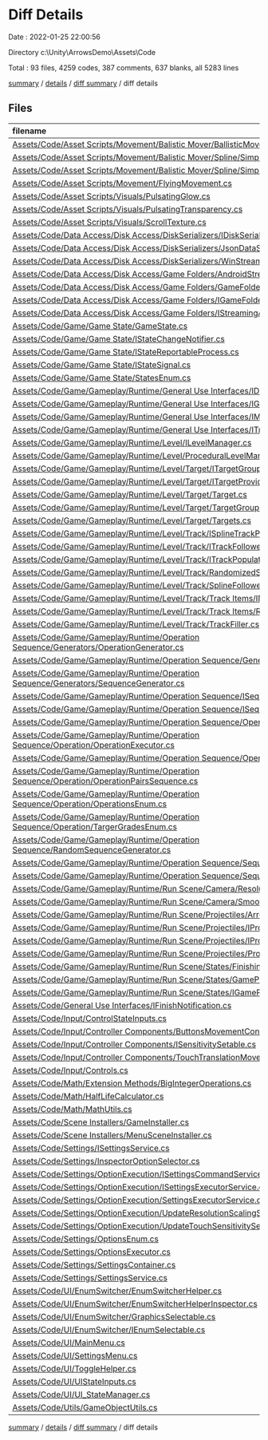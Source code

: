 # Diff Details

Date : 2022-01-25 22:00:56

Directory c:\Unity\ArrowsDemo\Assets\Code

Total : 93 files,  4259 codes, 387 comments, 637 blanks, all 5283 lines

[summary](results.md) / [details](details.md) / [diff summary](diff.md) / diff details

## Files
| filename | language | code | comment | blank | total |
| :--- | :--- | ---: | ---: | ---: | ---: |
| [Assets/Code/Asset Scripts/Movement/Balistic Mover/BallisticMover.cs](/Assets/Code/Asset%20Scripts/Movement/Balistic%20Mover/BallisticMover.cs) | C# | 46 | 0 | 9 | 55 |
| [Assets/Code/Asset Scripts/Movement/Balistic Mover/Spline/SimpleSpline.cs](/Assets/Code/Asset%20Scripts/Movement/Balistic%20Mover/Spline/SimpleSpline.cs) | C# | 84 | 286 | 74 | 444 |
| [Assets/Code/Asset Scripts/Movement/Balistic Mover/Spline/SimpleSplineEditor.cs](/Assets/Code/Asset%20Scripts/Movement/Balistic%20Mover/Spline/SimpleSplineEditor.cs) | C# | 0 | 19 | 2 | 21 |
| [Assets/Code/Asset Scripts/Movement/FlyingMovement.cs](/Assets/Code/Asset%20Scripts/Movement/FlyingMovement.cs) | C# | 30 | 1 | 6 | 37 |
| [Assets/Code/Asset Scripts/Visuals/PulsatingGlow.cs](/Assets/Code/Asset%20Scripts/Visuals/PulsatingGlow.cs) | C# | 30 | 0 | 6 | 36 |
| [Assets/Code/Asset Scripts/Visuals/PulsatingTransparency.cs](/Assets/Code/Asset%20Scripts/Visuals/PulsatingTransparency.cs) | C# | 32 | 0 | 6 | 38 |
| [Assets/Code/Asset Scripts/Visuals/ScrollTexture.cs](/Assets/Code/Asset%20Scripts/Visuals/ScrollTexture.cs) | C# | 26 | 0 | 6 | 32 |
| [Assets/Code/Data Access/Disk Access/DiskSerializers/IDiskSerialization.cs](/Assets/Code/Data%20Access/Disk%20Access/DiskSerializers/IDiskSerialization.cs) | C# | 11 | 0 | 1 | 12 |
| [Assets/Code/Data Access/Disk Access/DiskSerializers/JsonDataStorage.cs](/Assets/Code/Data%20Access/Disk%20Access/DiskSerializers/JsonDataStorage.cs) | C# | 72 | 0 | 12 | 84 |
| [Assets/Code/Data Access/Disk Access/DiskSerializers/WinStreamingAssets.cs](/Assets/Code/Data%20Access/Disk%20Access/DiskSerializers/WinStreamingAssets.cs) | C# | 25 | 0 | 1 | 26 |
| [Assets/Code/Data Access/Disk Access/Game Folders/AndroidStreamingAssets.cs](/Assets/Code/Data%20Access/Disk%20Access/Game%20Folders/AndroidStreamingAssets.cs) | C# | 20 | 0 | 1 | 21 |
| [Assets/Code/Data Access/Disk Access/Game Folders/GameFolders.cs](/Assets/Code/Data%20Access/Disk%20Access/Game%20Folders/GameFolders.cs) | C# | 90 | 0 | 11 | 101 |
| [Assets/Code/Data Access/Disk Access/Game Folders/IGameFolders.cs](/Assets/Code/Data%20Access/Disk%20Access/Game%20Folders/IGameFolders.cs) | C# | 9 | 0 | 1 | 10 |
| [Assets/Code/Data Access/Disk Access/Game Folders/IStreamingAssetsReader.cs](/Assets/Code/Data%20Access/Disk%20Access/Game%20Folders/IStreamingAssetsReader.cs) | C# | 7 | 0 | 1 | 8 |
| [Assets/Code/Game/Game State/GameState.cs](/Assets/Code/Game/Game%20State/GameState.cs) | C# | 217 | 3 | 32 | 252 |
| [Assets/Code/Game/Game State/IStateChangeNotifier.cs](/Assets/Code/Game/Game%20State/IStateChangeNotifier.cs) | C# | 19 | 0 | 4 | 23 |
| [Assets/Code/Game/Game State/IStateReportableProcess.cs](/Assets/Code/Game/Game%20State/IStateReportableProcess.cs) | C# | 17 | 0 | 3 | 20 |
| [Assets/Code/Game/Game State/IStateSignal.cs](/Assets/Code/Game/Game%20State/IStateSignal.cs) | C# | 10 | 0 | 0 | 10 |
| [Assets/Code/Game/Game State/StatesEnum.cs](/Assets/Code/Game/Game%20State/StatesEnum.cs) | C# | 42 | 0 | 5 | 47 |
| [Assets/Code/Game/Gameplay/Runtime/General Use Interfaces/IDamageable.cs](/Assets/Code/Game/Gameplay/Runtime/General%20Use%20Interfaces/IDamageable.cs) | C# | 10 | 0 | 2 | 12 |
| [Assets/Code/Game/Gameplay/Runtime/General Use Interfaces/IGameObjectFillable.cs](/Assets/Code/Game/Gameplay/Runtime/General%20Use%20Interfaces/IGameObjectFillable.cs) | C# | 7 | 0 | 2 | 9 |
| [Assets/Code/Game/Gameplay/Runtime/General Use Interfaces/IMovable.cs](/Assets/Code/Game/Gameplay/Runtime/General%20Use%20Interfaces/IMovable.cs) | C# | 12 | 0 | 1 | 13 |
| [Assets/Code/Game/Gameplay/Runtime/General Use Interfaces/ITransformContainer.cs](/Assets/Code/Game/Gameplay/Runtime/General%20Use%20Interfaces/ITransformContainer.cs) | C# | 7 | 0 | 1 | 8 |
| [Assets/Code/Game/Gameplay/Runtime/Level/ILevelManager.cs](/Assets/Code/Game/Gameplay/Runtime/Level/ILevelManager.cs) | C# | 14 | 0 | 3 | 17 |
| [Assets/Code/Game/Gameplay/Runtime/Level/ProceduralLevelManager.cs](/Assets/Code/Game/Gameplay/Runtime/Level/ProceduralLevelManager.cs) | C# | 83 | 0 | 17 | 100 |
| [Assets/Code/Game/Gameplay/Runtime/Level/Target/ITargetGroup.cs](/Assets/Code/Game/Gameplay/Runtime/Level/Target/ITargetGroup.cs) | C# | 12 | 0 | 1 | 13 |
| [Assets/Code/Game/Gameplay/Runtime/Level/Target/ITargetProvider.cs](/Assets/Code/Game/Gameplay/Runtime/Level/Target/ITargetProvider.cs) | C# | 10 | 0 | 1 | 11 |
| [Assets/Code/Game/Gameplay/Runtime/Level/Target/Target.cs](/Assets/Code/Game/Gameplay/Runtime/Level/Target/Target.cs) | C# | 33 | 0 | 8 | 41 |
| [Assets/Code/Game/Gameplay/Runtime/Level/Target/TargetGroupGenerator.cs](/Assets/Code/Game/Gameplay/Runtime/Level/Target/TargetGroupGenerator.cs) | C# | 118 | 0 | 16 | 134 |
| [Assets/Code/Game/Gameplay/Runtime/Level/Target/Targets.cs](/Assets/Code/Game/Gameplay/Runtime/Level/Target/Targets.cs) | C# | 82 | 0 | 15 | 97 |
| [Assets/Code/Game/Gameplay/Runtime/Level/Track/ISplineTrackProvider.cs](/Assets/Code/Game/Gameplay/Runtime/Level/Track/ISplineTrackProvider.cs) | C# | 13 | 0 | 2 | 15 |
| [Assets/Code/Game/Gameplay/Runtime/Level/Track/ITrackFollower.cs](/Assets/Code/Game/Gameplay/Runtime/Level/Track/ITrackFollower.cs) | C# | 16 | 0 | 2 | 18 |
| [Assets/Code/Game/Gameplay/Runtime/Level/Track/ITrackPopulator.cs](/Assets/Code/Game/Gameplay/Runtime/Level/Track/ITrackPopulator.cs) | C# | 15 | 0 | 1 | 16 |
| [Assets/Code/Game/Gameplay/Runtime/Level/Track/RandomizedSmoothTrackGenerator.cs](/Assets/Code/Game/Gameplay/Runtime/Level/Track/RandomizedSmoothTrackGenerator.cs) | C# | 63 | 0 | 14 | 77 |
| [Assets/Code/Game/Gameplay/Runtime/Level/Track/SplineFollower.cs](/Assets/Code/Game/Gameplay/Runtime/Level/Track/SplineFollower.cs) | C# | 81 | 0 | 15 | 96 |
| [Assets/Code/Game/Gameplay/Runtime/Level/Track/Track Items/IMathContainer.cs](/Assets/Code/Game/Gameplay/Runtime/Level/Track/Track%20Items/IMathContainer.cs) | C# | 8 | 0 | 2 | 10 |
| [Assets/Code/Game/Gameplay/Runtime/Level/Track/Track Items/Ring.cs](/Assets/Code/Game/Gameplay/Runtime/Level/Track/Track%20Items/Ring.cs) | C# | 70 | 0 | 8 | 78 |
| [Assets/Code/Game/Gameplay/Runtime/Level/Track/TrackFiller.cs](/Assets/Code/Game/Gameplay/Runtime/Level/Track/TrackFiller.cs) | C# | 92 | 0 | 21 | 113 |
| [Assets/Code/Game/Gameplay/Runtime/Operation Sequence/Generators/OperationGenerator.cs](/Assets/Code/Game/Gameplay/Runtime/Operation%20Sequence/Generators/OperationGenerator.cs) | C# | 70 | 0 | 7 | 77 |
| [Assets/Code/Game/Gameplay/Runtime/Operation Sequence/Generators/PairGenerator.cs](/Assets/Code/Game/Gameplay/Runtime/Operation%20Sequence/Generators/PairGenerator.cs) | C# | 31 | 0 | 4 | 35 |
| [Assets/Code/Game/Gameplay/Runtime/Operation Sequence/Generators/SequenceGenerator.cs](/Assets/Code/Game/Gameplay/Runtime/Operation%20Sequence/Generators/SequenceGenerator.cs) | C# | 52 | 2 | 5 | 59 |
| [Assets/Code/Game/Gameplay/Runtime/Operation Sequence/ISequenceCalculator.cs](/Assets/Code/Game/Gameplay/Runtime/Operation%20Sequence/ISequenceCalculator.cs) | C# | 11 | 0 | 2 | 13 |
| [Assets/Code/Game/Gameplay/Runtime/Operation Sequence/ISequenceManager.cs](/Assets/Code/Game/Gameplay/Runtime/Operation%20Sequence/ISequenceManager.cs) | C# | 12 | 0 | 1 | 13 |
| [Assets/Code/Game/Gameplay/Runtime/Operation Sequence/Operation/Operation.cs](/Assets/Code/Game/Gameplay/Runtime/Operation%20Sequence/Operation/Operation.cs) | C# | 8 | 0 | 1 | 9 |
| [Assets/Code/Game/Gameplay/Runtime/Operation Sequence/Operation/OperationExecutor.cs](/Assets/Code/Game/Gameplay/Runtime/Operation%20Sequence/Operation/OperationExecutor.cs) | C# | 25 | 0 | 1 | 26 |
| [Assets/Code/Game/Gameplay/Runtime/Operation Sequence/Operation/OperationPair.cs](/Assets/Code/Game/Gameplay/Runtime/Operation%20Sequence/Operation/OperationPair.cs) | C# | 23 | 0 | 5 | 28 |
| [Assets/Code/Game/Gameplay/Runtime/Operation Sequence/Operation/OperationPairsSequence.cs](/Assets/Code/Game/Gameplay/Runtime/Operation%20Sequence/Operation/OperationPairsSequence.cs) | C# | 15 | 2 | 3 | 20 |
| [Assets/Code/Game/Gameplay/Runtime/Operation Sequence/Operation/OperationsEnum.cs](/Assets/Code/Game/Gameplay/Runtime/Operation%20Sequence/Operation/OperationsEnum.cs) | C# | 32 | 0 | 1 | 33 |
| [Assets/Code/Game/Gameplay/Runtime/Operation Sequence/Operation/TargerGradesEnum.cs](/Assets/Code/Game/Gameplay/Runtime/Operation%20Sequence/Operation/TargerGradesEnum.cs) | C# | 50 | 0 | 3 | 53 |
| [Assets/Code/Game/Gameplay/Runtime/Operation Sequence/RandomSequenceGenerator.cs](/Assets/Code/Game/Gameplay/Runtime/Operation%20Sequence/RandomSequenceGenerator.cs) | C# | 117 | 0 | 9 | 126 |
| [Assets/Code/Game/Gameplay/Runtime/Operation Sequence/SequenceContext.cs](/Assets/Code/Game/Gameplay/Runtime/Operation%20Sequence/SequenceContext.cs) | C# | 15 | 0 | 1 | 16 |
| [Assets/Code/Game/Gameplay/Runtime/Operation Sequence/SequenceManager.cs](/Assets/Code/Game/Gameplay/Runtime/Operation%20Sequence/SequenceManager.cs) | C# | 96 | 0 | 19 | 115 |
| [Assets/Code/Game/Gameplay/Runtime/Run Scene/Camera/ResolutionScaler.cs](/Assets/Code/Game/Gameplay/Runtime/Run%20Scene/Camera/ResolutionScaler.cs) | C# | 17 | 0 | 4 | 21 |
| [Assets/Code/Game/Gameplay/Runtime/Run Scene/Camera/SmoothFollow.cs](/Assets/Code/Game/Gameplay/Runtime/Run%20Scene/Camera/SmoothFollow.cs) | C# | 31 | 0 | 5 | 36 |
| [Assets/Code/Game/Gameplay/Runtime/Run Scene/Projectiles/Arrows/ArrowBundle.cs](/Assets/Code/Game/Gameplay/Runtime/Run%20Scene/Projectiles/Arrows/ArrowBundle.cs) | C# | 133 | 0 | 20 | 153 |
| [Assets/Code/Game/Gameplay/Runtime/Run Scene/Projectiles/IProjectile.cs](/Assets/Code/Game/Gameplay/Runtime/Run%20Scene/Projectiles/IProjectile.cs) | C# | 11 | 0 | 1 | 12 |
| [Assets/Code/Game/Gameplay/Runtime/Run Scene/Projectiles/IProjectileProvider.cs](/Assets/Code/Game/Gameplay/Runtime/Run%20Scene/Projectiles/IProjectileProvider.cs) | C# | 9 | 0 | 1 | 10 |
| [Assets/Code/Game/Gameplay/Runtime/Run Scene/Projectiles/ProjectileGenerator.cs](/Assets/Code/Game/Gameplay/Runtime/Run%20Scene/Projectiles/ProjectileGenerator.cs) | C# | 27 | 0 | 4 | 31 |
| [Assets/Code/Game/Gameplay/Runtime/Run Scene/States/FinishingScene.cs](/Assets/Code/Game/Gameplay/Runtime/Run%20Scene/States/FinishingScene.cs) | C# | 183 | 5 | 20 | 208 |
| [Assets/Code/Game/Gameplay/Runtime/Run Scene/States/GamePlayManager.cs](/Assets/Code/Game/Gameplay/Runtime/Run%20Scene/States/GamePlayManager.cs) | C# | 75 | 1 | 17 | 93 |
| [Assets/Code/Game/Gameplay/Runtime/Run Scene/States/IGamePlayManager.cs](/Assets/Code/Game/Gameplay/Runtime/Run%20Scene/States/IGamePlayManager.cs) | C# | 12 | 1 | 1 | 14 |
| [Assets/Code/General Use Interfaces/IFinishNotification.cs](/Assets/Code/General%20Use%20Interfaces/IFinishNotification.cs) | C# | 5 | 0 | 1 | 6 |
| [Assets/Code/Input/ControlStateInputs.cs](/Assets/Code/Input/ControlStateInputs.cs) | C# | 68 | 0 | 13 | 81 |
| [Assets/Code/Input/Controller Components/ButtonsMovementController.cs](/Assets/Code/Input/Controller%20Components/ButtonsMovementController.cs) | C# | 68 | 0 | 8 | 76 |
| [Assets/Code/Input/Controller Components/ISensitivitySetable.cs](/Assets/Code/Input/Controller%20Components/ISensitivitySetable.cs) | C# | 7 | 0 | 0 | 7 |
| [Assets/Code/Input/Controller Components/TouchTranslationMovementController.cs](/Assets/Code/Input/Controller%20Components/TouchTranslationMovementController.cs) | C# | 83 | 1 | 14 | 98 |
| [Assets/Code/Input/Controls.cs](/Assets/Code/Input/Controls.cs) | C# | 440 | 16 | 16 | 472 |
| [Assets/Code/Math/Extension Methods/BigIntegerOperations.cs](/Assets/Code/Math/Extension%20Methods/BigIntegerOperations.cs) | C# | 14 | 0 | 1 | 15 |
| [Assets/Code/Math/HalfLifeCalculator.cs](/Assets/Code/Math/HalfLifeCalculator.cs) | C# | 26 | 0 | 3 | 29 |
| [Assets/Code/Math/MathUtils.cs](/Assets/Code/Math/MathUtils.cs) | C# | 97 | 22 | 15 | 134 |
| [Assets/Code/Scene Installers/GameInstaller.cs](/Assets/Code/Scene%20Installers/GameInstaller.cs) | C# | 52 | 0 | 7 | 59 |
| [Assets/Code/Scene Installers/MenuSceneInstaller.cs](/Assets/Code/Scene%20Installers/MenuSceneInstaller.cs) | C# | 17 | 1 | 2 | 20 |
| [Assets/Code/Settings/ISettingsService.cs](/Assets/Code/Settings/ISettingsService.cs) | C# | 11 | 0 | 2 | 13 |
| [Assets/Code/Settings/InspectorOptionSelector.cs](/Assets/Code/Settings/InspectorOptionSelector.cs) | C# | 10 | 0 | 2 | 12 |
| [Assets/Code/Settings/OptionExecution/ISettingsCommandService.cs](/Assets/Code/Settings/OptionExecution/ISettingsCommandService.cs) | C# | 7 | 0 | 0 | 7 |
| [Assets/Code/Settings/OptionExecution/ISettingsExecutorService.cs](/Assets/Code/Settings/OptionExecution/ISettingsExecutorService.cs) | C# | 8 | 0 | 1 | 9 |
| [Assets/Code/Settings/OptionExecution/SettingsExecutorService.cs](/Assets/Code/Settings/OptionExecution/SettingsExecutorService.cs) | C# | 23 | 0 | 1 | 24 |
| [Assets/Code/Settings/OptionExecution/UpdateResolutionScalingService.cs](/Assets/Code/Settings/OptionExecution/UpdateResolutionScalingService.cs) | C# | 20 | 0 | 2 | 22 |
| [Assets/Code/Settings/OptionExecution/UpdateTouchSensitivityService.cs](/Assets/Code/Settings/OptionExecution/UpdateTouchSensitivityService.cs) | C# | 25 | 0 | 2 | 27 |
| [Assets/Code/Settings/OptionsEnum.cs](/Assets/Code/Settings/OptionsEnum.cs) | C# | 36 | 0 | 4 | 40 |
| [Assets/Code/Settings/OptionsExecutor.cs](/Assets/Code/Settings/OptionsExecutor.cs) | C# | 31 | 0 | 3 | 34 |
| [Assets/Code/Settings/SettingsContainer.cs](/Assets/Code/Settings/SettingsContainer.cs) | C# | 119 | 1 | 10 | 130 |
| [Assets/Code/Settings/SettingsService.cs](/Assets/Code/Settings/SettingsService.cs) | C# | 82 | 0 | 15 | 97 |
| [Assets/Code/UI/EnumSwitcher/EnumSwitcherHelper.cs](/Assets/Code/UI/EnumSwitcher/EnumSwitcherHelper.cs) | C# | 32 | 0 | 6 | 38 |
| [Assets/Code/UI/EnumSwitcher/EnumSwitcherHelperInspector.cs](/Assets/Code/UI/EnumSwitcher/EnumSwitcherHelperInspector.cs) | C# | 44 | 6 | 9 | 59 |
| [Assets/Code/UI/EnumSwitcher/GraphicsSelectable.cs](/Assets/Code/UI/EnumSwitcher/GraphicsSelectable.cs) | C# | 41 | 0 | 6 | 47 |
| [Assets/Code/UI/EnumSwitcher/IEnumSelectable.cs](/Assets/Code/UI/EnumSwitcher/IEnumSelectable.cs) | C# | 10 | 0 | 2 | 12 |
| [Assets/Code/UI/MainMenu.cs](/Assets/Code/UI/MainMenu.cs) | C# | 16 | 0 | 3 | 19 |
| [Assets/Code/UI/SettingsMenu.cs](/Assets/Code/UI/SettingsMenu.cs) | C# | 64 | 19 | 14 | 97 |
| [Assets/Code/UI/ToggleHelper.cs](/Assets/Code/UI/ToggleHelper.cs) | C# | 29 | 0 | 5 | 34 |
| [Assets/Code/UI/UIStateInputs.cs](/Assets/Code/UI/UIStateInputs.cs) | C# | 45 | 0 | 10 | 55 |
| [Assets/Code/UI/UI_StateManager.cs](/Assets/Code/UI/UI_StateManager.cs) | C# | 120 | 0 | 11 | 131 |
| [Assets/Code/Utils/GameObjectUtils.cs](/Assets/Code/Utils/GameObjectUtils.cs) | C# | 21 | 1 | 1 | 23 |

[summary](results.md) / [details](details.md) / [diff summary](diff.md) / diff details